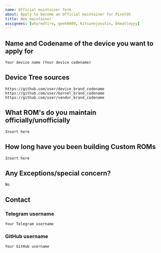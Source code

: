 ```yaml
---
name: Official maintainer form
about: Apply to become an Official maintainer for PixelOS
title: New maintainer 
assignees: [whyredfire, geek0609, Kitsunejasutin, bheatleyyy]
---
```


<!--
This template is taken from PixelExperience/official_devices with modifications to it
-->

## Name and Codename of the device you want to apply for 
```
Your device name (Your device codename)
```

## Device Tree sources
<!--
* Must be public on GitHub/GitLab
* Must add kernel and vendor as well
* Authorship should be proper
* Add common trees if applicable
-->
```
https://github.com/user/device_brand_codename
https://github.com/user/kernel_brand_codename
https://github.com/user/vendor_brand_codename
```

## What ROM's do you maintain officially/unofficially
```
Insert here
```

## How long have you been building Custom ROMs
```
Insert here
```

## Any Exceptions/special concern?
```
No
```

## Contact

### Telegram username
```
Your Telegram username
```

### GitHub username
```
Your GitHub username
```